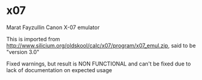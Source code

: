 # x07
Marat Fayzullin Canon X-07 emulator

This is imported from http://www.silicium.org/oldskool/calc/x07/program/x07_emul.zip, said to be "version 3.0"

Fixed warnings, but result is NON FUNCTIONAL and can't be fixed due to lack of documentation on expected usage
